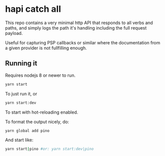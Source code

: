 # hapi catch all

This repo contains a very minimal http API that responds to all verbs and paths, and simply logs the path it's handling including the full request payload.

Useful for capturing PSP callbacks or similar where the documentation from a given provider is not fullfilling enough.

## Running it
Requires nodejs 8 or newer to run.

```bash
yarn start
```

To just run it, or

```bash
yarn start:dev
```

To start with hot-reloading enabled.

To format the output nicely, do:

```bash
yarn global add pino
```

And start like:

```bash
yarn start|pino #or: yarn start:dev|pino
```